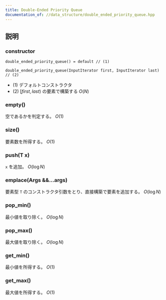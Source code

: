 ```yaml
---
title: Double-Ended Priority Queue
documentation_of: //data_structure/double_ended_priority_queue.hpp
---
```


## 説明

### constructor

```
double_ended_priority_queue() = default // (1)

double_ended_priority_queue(InputIterator first, InputIterator last) // (2)
```

- (1) デフォルトコンストラクタ
- (2) $[first, last)$ の要素で構築する $O(N)$

### empty()

空であるかを判定する。 $O(1)$

### size()

要素数を所得する。 $O(1)$

### push(T x)

`x` を追加。 $O(\log{N})$

### emplace(Args &&...args)

要素型 `T` のコンストラクタ引数をとり、直接構築で要素を追加する。 $O(\log{N})$

### pop_min()

最小値を取り除く。 $O(\log{N})$

### pop_max()

最大値を取り除く。 $O(\log{N})$

### get_min()

最小値を所得する。 $O(1)$

### get_max()

最大値を所得する。 $O(1)$